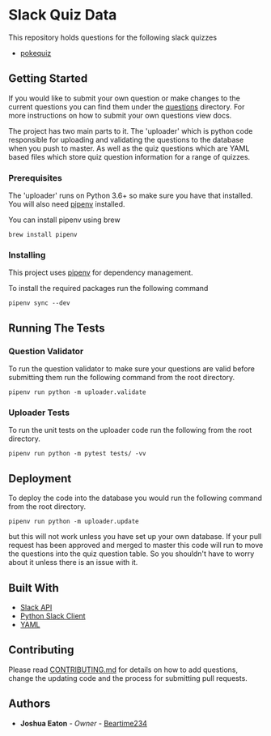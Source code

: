 # Slack Quiz Data


This repository holds questions for the following slack quizzes

- [pokequiz](https://pokequiz.xyz)

## Getting Started

If you would like to submit your own question or make changes to the current
questions you can find them under the [questions](https://github.com/Beartime234/slack-quizdata/tree/master/questions) directory.
For more instructions on how to submit your own questions view docs.

The project has two main parts to it. The 'uploader' which is python code responsible
for uploading and validating the questions to the database when you push to master.
As well as the quiz questions which are YAML based files which store quiz question
information for a range of quizzes.

### Prerequisites

The 'uploader' runs on Python 3.6+ so make sure you have that installed.
You will also need [pipenv](https://pipenv.readthedocs.io/en/latest/) installed.

You can install pipenv using brew

```
brew install pipenv
```

### Installing

This project uses [pipenv](https://pipenv.readthedocs.io/en/latest/) for dependency management.

To install the required packages run the following command

```
pipenv sync --dev
```

## Running The Tests

### Question Validator

To run the question validator to make sure your questions are valid before
submitting them run the following command from the root directory.

```
pipenv run python -m uploader.validate
```

### Uploader Tests

To run the unit tests on the uploader code run the following from
the root directory.

```
pipenv run python -m pytest tests/ -vv
```

## Deployment

To deploy the code into the database you would run the following command
from the root directory.

```
pipenv run python -m uploader.update
```

but this will not work unless you have set up your own database. If your
pull request has been approved and merged to master this code will run
to move the questions into the quiz question table. So you shouldn't have
to worry about it unless there is an issue with it.

## Built With

* [Slack API](http://www.api.slack.com)
* [Python Slack Client](https://slackapi.github.io/python-slackclient/)
* [YAML](http://yaml.org)

## Contributing

Please read [CONTRIBUTING.md](https://gist.github.com/PurpleBooth/b24679402957c63ec426)
for details on how to add questions, change the updating code and the
process for submitting pull requests.

## Authors

* **Joshua Eaton** - *Owner* - [Beartime234](https://github.com/beartime234)


